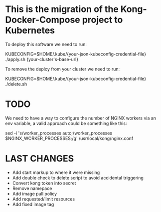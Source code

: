 # This is the migration of the Kong-Docker-Compose project to Kubernetes

To deploy this software we need to run:

KUBECONFIG=$HOME/.kube/{your-json-kubeconfig-credential-file} ./apply.sh {your-cluster's-base-url}

To remove the deploy from your cluster we need to run:

KUBECONFIG=$HOME/.kube/{your-json-kubeconfig-credential-file} ./delete.sh

# TODO

We need to have a way to configure the number of NGINX workers via an env variable, a valid approach could be something like this:

sed -i 's/worker\_processes auto\;/worker\_processes $NGINX_WORKER_PROCESSES\;/g' /usr/local/kong/nginx.conf


# LAST CHANGES

* Add start markup to where it were missing
* Add double check to delete script to avoid accidental triggering
* Convert kong token into secret
* Remove namepace
* Add image pull policy
* Add requested/limit resources
* Add fixed image tag
